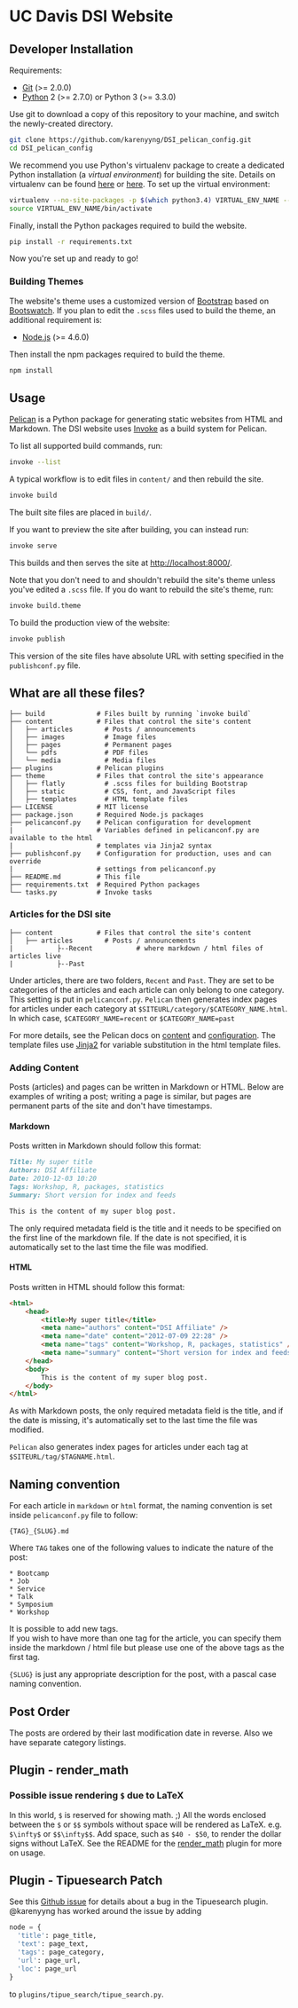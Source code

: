 # UC Davis DSI Website

## Developer Installation

Requirements:

* [Git](https://git-scm.com/) (>= 2.0.0)
* [Python](https://www.python.org/) 2 (>= 2.7.0) or Python 3 (>= 3.3.0)

Use git to download a copy of this repository to your machine, and switch the
newly-created directory.
```bash
git clone https://github.com/karenyyng/DSI_pelican_config.git
cd DSI_pelican_config
```

We recommend you use Python's virtualenv package to create a dedicated Python
installation (a _virtual environment_) for building the site. Details on
virtualenv can be found [here][virtualenv] or [here][virtualenv-karen]. To set
up the virtual environment:
```bash
virtualenv --no-site-packages -p $(which python3.4) VIRTUAL_ENV_NAME --distribute
source VIRTUAL_ENV_NAME/bin/activate
```

Finally, install the Python packages required to build the website.
```bash
pip install -r requirements.txt  
```

Now you're set up and ready to go!

[virtualenv]: http://docs.python-guide.org/en/latest/dev/virtualenvs/
[virtualenv-karen]: http://karenyyng.github.io/using-virtualenv-for-safeguarding-research-project-dependencies.html


### Building Themes

The website's theme uses a customized version of [Bootstrap][] based on
[Bootswatch][]. If you plan to edit the `.scss` files used to build the theme,
an additional requirement is:

* [Node.js](https://nodejs.org/) (>= 4.6.0)

Then install the npm packages required to build the theme.
```bash
npm install
```

[Bootstrap]: http://getbootstrap.com/
[Bootswatch]: http://bootswatch.com/


## Usage

[Pelican][] is a Python package for generating static websites from HTML and
Markdown. The DSI website uses [Invoke][] as a build system for Pelican.

To list all supported build commands, run:
```bash
invoke --list
```

A typical workflow is to edit files in `content/` and then rebuild the site.
```bash
invoke build
```
The built site files are placed in `build/`.

If you want to preview the site after building, you can instead run:
```bash
invoke serve
```
This builds and then serves the site at <http://localhost:8000/>.

Note that you don't need to and shouldn't rebuild the site's theme unless
you've edited a `.scss` file. If you do want to rebuild the site's theme, run:
```bash
invoke build.theme
```
To build the production view of the website:
```bash
invoke publish
```
This version of the site files have absolute URL with setting specified in the 
`publishconf.py` file.

[Pelican]: http://docs.getpelican.com/en/stable/
[Invoke]: http://www.pyinvoke.org/


## What are all these files?

```
├── build             # Files built by running `invoke build`
├── content           # Files that control the site's content
│   ├── articles        # Posts / announcements
│   ├── images          # Image files
│   ├── pages           # Permanent pages
│   └── pdfs            # PDF files
│   └── media           # Media files
├── plugins           # Pelican plugins
├── theme             # Files that control the site's appearance
│   ├── flatly          # .scss files for building Bootstrap
│   ├── static          # CSS, font, and JavaScript files
│   ├── templates       # HTML template files
├── LICENSE           # MIT license
├── package.json      # Required Node.js packages
├── pelicanconf.py    # Pelican configuration for development
|					  # Variables defined in pelicanconf.py are available to the html 
|					  # templates via Jinja2 syntax
├── publishconf.py    # Configuration for production, uses and can override 
|					  # settings from pelicanconf.py
├── README.md         # This file
├── requirements.txt  # Required Python packages
└── tasks.py          # Invoke tasks
```

### Articles for the DSI site
```
├── content           # Files that control the site's content
│   ├── articles        # Posts / announcements
|			├--Recent         	# where markdown / html files of articles live 
|			├--Past      
```
Under articles, there are two folders, `Recent` and `Past`.
They are set to be categories of the articles and each article can only belong to one category.
This setting is put in `pelicanconf.py`.
`Pelican` then generates index pages for articles under each category at `$SITEURL/category/$CATEGORY_NAME.html`.
In which case, `$CATEGORY_NAME=recent` or `$CATEGORY_NAME=past`

For more details, see the Pelican docs on [content][pelican-content] and
[configuration][pelican-conf]. The template files use [Jinja2][] for variable
substitution in the html template files.

[pelican-content]: http://docs.getpelican.com/en/3.6.3/content.html
[pelican-conf]: docs.getpelican.com/en/3.6.3/settings.html
[Jinja2]: http://jinja.pocoo.org/docs/
[pelican-plugins]: https://github.com/getpelican/pelican-plugins

### Adding Content

Posts (articles) and pages can be written in Markdown or HTML. Below are
examples of writing a post; writing a page is similar, but pages are permanent
parts of the site and don't have timestamps.

#### Markdown

Posts written in Markdown should follow this format:
```markdown
Title: My super title
Authors: DSI Affiliate
Date: 2010-12-03 10:20
Tags: Workshop, R, packages, statistics
Summary: Short version for index and feeds

This is the content of my super blog post.
```
The only required metadata field is the title and it needs to be specified on
the first line of the markdown file. If the date is not specified, it
is automatically set to the last time the file was modified.

#### HTML

Posts written in HTML should follow this format:
```html
<html>
    <head>
        <title>My super title</title>
        <meta name="authors" content="DSI Affiliate" />
        <meta name="date" content="2012-07-09 22:28" />
        <meta name="tags" content="Workshop, R, packages, statistics" />
        <meta name="summary" content="Short version for index and feeds" />
    </head>
    <body>
        This is the content of my super blog post.
    </body>
</html>
```
As with Markdown posts, the only required metadata field is the title, and if
the date is missing, it's automatically set to the last time the file was
modified.

`Pelican` also generates index pages for articles under each tag at 
`$SITEURL/tag/$TAGNAME.html`.

## Naming convention
For each article in `markdown` or `html` format, the naming convention is set 
inside `pelicanconf.py` file to follow:
```
{TAG}_{SLUG}.md 
```
Where `TAG` takes one of the following values to indicate the nature of the post:
```
* Bootcamp
* Job
* Service
* Talk
* Symposium
* Workshop
```
It is possible to add new tags.  
If you wish to have more than one tag for the article, you can specify them inside the markdown
/ html file but please use one of the above tags as the first tag.

`{SLUG}` is just any appropriate description for the post,
with a pascal case naming convention.

## Post Order
The posts are ordered by their last modification date in reverse.
Also we have separate category listings.  

## Plugin - render_math 
### Possible issue rendering `$` due to LaTeX
In this world, `$` is reserved for showing math. ;)
All the words enclosed between the `$`  or `$$` symbols without space will be rendered as LaTeX.
e.g. `$\infty$` or `$$\infty$$`.
Add space, such as `$40 - $50`, to render the dollar signs without LaTeX.
See the README for the [render_math](https://github.com/getpelican/pelican-plugins/tree/master/render_math)
plugin for more on usage.

## Plugin - Tipuesearch Patch
See this [Github issue](https://github.com/talha131/pelican-elegant/issues/147)
for details about a bug in the Tipuesearch plugin. @karenyyng has worked around
the issue by adding
```python
node = {
  'title': page_title,
  'text': page_text,
  'tags': page_category,
  'url': page_url,
  'loc': page_url
} 
```
to `plugins/tipue_search/tipue_search.py`.
